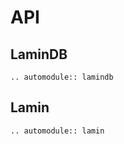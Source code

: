 # API

## LaminDB

```{eval-rst}
.. automodule:: lamindb
```

## Lamin

```{eval-rst}
.. automodule:: lamin
```
